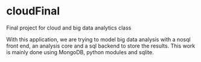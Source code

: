 cloudFinal
==========

Final project for cloud and big data analytics class


With this application, we are trying to model big data analysis with a nosql front end, an analysis core and a sql backend
to store the results. This work is mainly done using MongoDB, python modules and sqlite.
